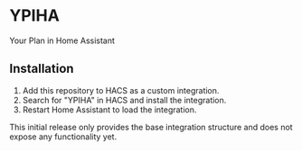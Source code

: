 # YPIHA

Your Plan in Home Assistant

## Installation

1. Add this repository to HACS as a custom integration.
2. Search for "YPIHA" in HACS and install the integration.
3. Restart Home Assistant to load the integration.

This initial release only provides the base integration structure and does not expose any functionality yet.
